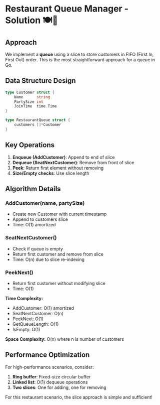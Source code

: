 # Restaurant Queue Manager - Solution 🍽️👥

## Approach

We implement a **queue** using a slice to store customers in FIFO (First In, First Out) order. This is the most straightforward approach for a queue in Go.

## Data Structure Design

```go
type Customer struct {
    Name      string
    PartySize int
    JoinTime  time.Time
}

type RestaurantQueue struct {
    customers []*Customer
}
```

## Key Operations

1. **Enqueue (AddCustomer)**: Append to end of slice
2. **Dequeue (SeatNextCustomer)**: Remove from front of slice
3. **Peek**: Return first element without removing
4. **Size/Empty checks**: Use slice length

## Algorithm Details

### AddCustomer(name, partySize)
- Create new Customer with current timestamp
- Append to customers slice
- Time: O(1) amortized

### SeatNextCustomer()
- Check if queue is empty
- Return first customer and remove from slice
- Time: O(n) due to slice re-indexing

### PeekNext()
- Return first customer without modifying slice
- Time: O(1)

**Time Complexity:**
- AddCustomer: O(1) amortized
- SeatNextCustomer: O(n) 
- PeekNext: O(1)
- GetQueueLength: O(1)
- IsEmpty: O(1)

**Space Complexity:** O(n) where n is number of customers

## Performance Optimization

For high-performance scenarios, consider:
1. **Ring buffer**: Fixed-size circular buffer
2. **Linked list**: O(1) dequeue operations
3. **Two slices**: One for adding, one for removing

For this restaurant scenario, the slice approach is simple and sufficient!